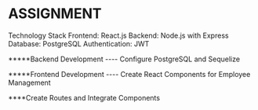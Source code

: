 # ASSIGNMENT

Technology Stack
Frontend: React.js
Backend: Node.js with Express
Database: PostgreSQL
Authentication: JWT


*****Backend Development
---- Configure PostgreSQL and Sequelize

*****Frontend Development
---- Create React Components for Employee Management

****Create Routes and Integrate Components
